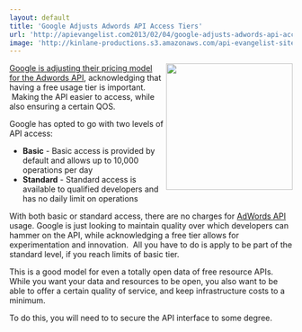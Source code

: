 ```yaml
---
layout: default
title: 'Google Adjusts Adwords API Access Tiers'
url: 'http://apievangelist.com2013/02/04/google-adjusts-adwords-api-access-tiers/'
image: 'http://kinlane-productions.s3.amazonaws.com/api-evangelist-site/blog/google-adwords-300x125.jpeg'
---
```



<p>
     <a href="https://developers.google.com/adwords/api/" target="_blank"><img src="https://s3.amazonaws.com/kinlane-productions/google-adwords/google-adwords-300x125.jpeg"  width="225" align="right" /></a>
</p>
<p>
     <a href="http://googleadsdeveloper.blogspot.com/2013/01/new-simplified-adwords-api-pricing.html" target="_blank">Google is adjusting their pricing model for the Adwords API</a>, acknowledging that having a free usage tier is important.  Making the API easier to access, while also ensuring a certain QOS.
</p>
<p>
     Google has opted to go with two levels of API access:
</p>
<ul >
     <li>
          <strong>Basic</strong> - Basic access is provided by default and allows up to 10,000 operations per day
     </li>
     <li>
          <strong>Standard</strong> - Standard access is available to qualified developers and has no daily limit on operations
     </li>
</ul>
<p>
     With both basic or standard access, there are no charges for <a href="https://developers.google.com/adwords/api/" target="_blank">AdWords API</a> usage. Google is just looking to maintain quality over which developers can hammer on the API, while acknowledging a free tier allows for experimentation and innovation.  All you have to do is apply to be part of the standard level, if you reach limits of basic tier.
</p>
<p>
     This is a good model for even a totally open data of free resource APIs. While you want your data and resources to be open, you also want to be able to offer a certain quality of service, and keep infrastructure costs to a minimum.
</p>
<p>
     To do this, you will need to to secure the API interface to some degree.
</p>
